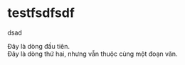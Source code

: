 # testfsdfsdf
dsad

Đây là dòng đầu tiên.  
Đây là dòng thứ hai, nhưng vẫn thuộc cùng một đoạn văn.
